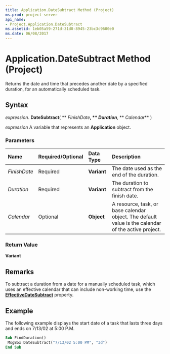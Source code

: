 ```yaml
---
title: Application.DateSubtract Method (Project)
ms.prod: project-server
api_name:
- Project.Application.DateSubtract
ms.assetid: 1eb05a59-271d-31d0-8945-23bc3c9600e0
ms.date: 06/08/2017
---
```



# Application.DateSubtract Method (Project)

Returns the date and time that precedes another date by a specified duration, for an automatically scheduled task.


## Syntax

 _expression_. **DateSubtract**( ** _FinishDate_**, ** _Duration_**, ** _Calendar_** )

 _expression_ A variable that represents an **Application** object.


### Parameters



|**Name**|**Required/Optional**|**Data Type**|**Description**|
|:-----|:-----|:-----|:-----|
| _FinishDate_|Required|**Variant**|The date used as the end of the duration.|
| _Duration_|Required|**Variant**|The duration to subtract from the finish date.|
| _Calendar_|Optional|**Object**|A resource, task, or base calendar object. The default value is the calendar of the active project.|

### Return Value

 **Variant**


## Remarks

To subtract a duration from a date for a manually scheduled task, which uses an effective calendar that can include non-working time, use the **[EffectiveDateSubtract](startdriver-effectivedatesubtract-property-project.md)** property.


## Example

The following example displays the start date of a task that lasts three days and ends on 7/13/02 at 5:00 P.M.


```vb
Sub FindDuration() 
 MsgBox DateSubtract("7/13/02 5:00 PM", "3d") 
End Sub
```


